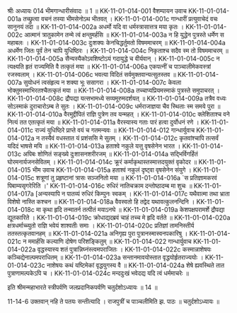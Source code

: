 श्रीः
अध्यायः 014
भीमगान्धारीसंवादः ॥ 1 ॥
KK-11-01-014-001	वैशम्पायन उवाच 
KK-11-01-014-001a	तच्छ्रुत्वा वचनं तस्या भीमसेनोऽथ भीतवत् ।
KK-11-01-014-001c	गान्धारीं प्रत्युवाचेदं वचः सानुनयं तदा ॥
KK-11-01-014-002a	अधर्मो यदि वा धर्मस्त्रासात्तत्र मया कृतः ।
KK-11-01-014-002c	आत्मानं त्रातुकामेन तन्मे त्वं क्षन्तुमर्हसि ॥
KK-11-01-014-003a	न हि युद्धेन पुत्रस्ते धर्मेण स महाबलः ।
KK-11-01-014-003c	दुःशक्यः केनचिद्धर्तुमतो विषममाचरम् ॥
KK-11-01-014-004a	अधर्मेण जितः पूर्वं तेन चापि युधिष्ठिरः ।
KK-11-01-014-004c	निकृताश्च सदैव स्म तो विषममाचरम् ॥
KK-11-01-014-005a	सैन्यस्यैकोऽवशिष्टोऽयं गदायुद्धे च वीर्यवान् ।
KK-11-01-014-005c	न त्यक्ष्यति हृतं राज्यमिति वै तत्कृतं मया ॥
KK-11-01-014-006a	एकपत्नीं च पाञ्चालीमेकवस्त्रां रजस्वलाम् ।
KK-11-01-014-006c	भवत्या विदितं सर्वमुक्तवान्यत्सुतस्तव ॥
KK-11-01-014-007a	सुयोधनं त्वसंहृत्य न शक्या भूः ससागरा ।
KK-11-01-014-007c	केवला भोक्तुमस्माभिरतश्चैतत्कृतं मया ॥
KK-11-01-014-008a	तच्चाप्यप्रियमस्माकं पुत्रस्ते समुपाचरत् ।
KK-11-01-014-008c	द्रौपद्या यत्सभामध्ये सव्यमूरुमदर्शयत् ॥
KK-11-01-014-009a	तत्रैव वध्यः सोऽस्माकं दुराचारोऽम्ब ते सुतः ।
KK-11-01-014-009c	धर्मराजाज्ञया चैव स्थिताः स्म समये पुरा ॥
KK-11-01-014-010a	वैरमुद्दीपितं राज्ञि पुत्रेण तव यन्महत् ।
KK-11-01-014-010c	क्लेशिताश्च वने नित्यं तत एतत्कृतं मया ॥
KK-11-01-014-011a	वैरस्यास्य गताः पारं हत्वा दुर्योधनं रणे ।
KK-11-01-014-011c	राज्यं युधिष्ठिरे प्राप्ते वयं च गतमन्यवः ॥
KK-11-01-014-012	गान्धार्युवाच 
KK-11-01-014-012a	न तस्यैवं वधस्तात यं प्रशंससि मे सुतम् ।
KK-11-01-014-012c	कृतवांश्चापि तत्सर्वं यदिदं भाषसे मयि ॥
KK-11-01-014-013a	हताश्वे नकुले यत्तु वृषसेनेन भारत ।
KK-11-01-014-013c	अपिबः शोणितं सङ्ख्ये दुःशासनशरीरजम् ॥
KK-11-01-014-014a	सद्भिर्विगर्हितं घोरमनार्यजनसेवितम् ।
KK-11-01-014-014c	क्रूरं कर्माकृथास्तस्मात्तदयुक्तं वृकोदर ॥
KK-11-01-014-015	भीम उवाच 
KK-11-01-014-015a	हताश्वं नकुलं दृष्ट्वा वृषसेनेन संयुगे ।
KK-11-01-014-015c	शत्रूणां तु प्रहृष्टानां त्रासः सञ्जनितो मया ॥
KK-11-01-014-016a	`स प्रतिज्ञामकरवं पिबाम्यसृगरेरिति ।'
KK-11-01-014-016c	रुधिरं नातिचक्राम दन्तोष्ठादम्ब मा शुचः ॥
KK-11-01-014-017a	[अन्यस्यापि न पातव्यं रुधिरं किम्पुनः स्वकम् ।
KK-11-01-014-017c	यथैवात्मा तथा भ्राता विशेषो नास्ति कश्चन ॥
KK-11-01-014-018a	वैवस्वतो हि तद्वेद यथावत्कुलनन्दिनि ।
KK-11-01-014-018c	मा कृथा हृदि तन्मातर्न तत्पीतं मयाऽनघे ॥
KK-11-01-014-019a	केशपक्षपरामर्शे द्रौपद्या द्यूतकारिते ।
KK-11-01-014-019c	क्रोधाद्यदब्रवं चाहं तच्च मे हृदि वर्तते ॥
KK-11-01-014-020a	क्षत्रधर्माच्च्युतो राज्ञि भवेयं शाश्वतीः समाः ।
KK-11-01-014-020c	प्रतिज्ञां तामनिस्तीर्य ततस्तत्कृतवानहम् ॥
KK-11-01-014-021a	अनिगृह्य पुरा पुत्रानस्मास्वनपकारिषु ।
KK-11-01-014-021c	न ममार्हसि कल्याणि दोषेण परिशङ्कितुम् ॥
KK-11-01-014-022	गान्धार्युवाच 
KK-11-01-014-022a	वृद्धस्यास्य शतं पुत्रान्निघ्नंस्त्वमपराजितः ।
KK-11-01-014-022c	कस्मान्नाशेषयः कञ्चिद्येनाल्पमपराधितम् ॥
KK-11-01-014-023a	सन्तानमावयोस्तात वृद्धयोर्हृतराज्ययोः ।
KK-11-01-014-023c	नाशेषयः कथं यष्टिमेकां वृद्धयुगस्य वै ॥
KK-11-01-014-024a	शेषे ह्यवस्थिते तात पुत्राणामल्पकेऽपि च ।
KK-11-01-014-024c	मन्ददुःखं भवेदद्य यदि त्वं धर्ममाचरेः ॥ 

इति श्रीमन्महाभारते स्त्रीपर्वणि जलप्रदानिकपर्वणि चतुर्दशोऽध्यायः ॥ 14 ॥

11-14-6 उक्तवान् नहि ते पतयः सन्तीत्यादि । राजपुत्रीं च पाञ्चलीमिति झ. पाठः ॥ चतुर्दशोऽध्यायः ॥	

